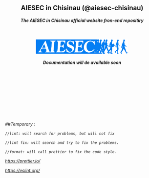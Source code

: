 
<h2 align="center">AIESEC  in Chisinau (@aiesec-chisinau) </h2>

<h5 align="center"><i>The AIESEC in Chisinau official website fron-end repositiry</h5></br>


<p align=center>                           
  <img align=center style="height: 60%;
  width: 60%; " src="public/images/logo.png" />
</p> 
<h4 align="center">Documentation will de available soon  </h4>


</br>
</br>
</br>
</br>
</br>
</br>
</br>
</br>
</br>


##Temporary : 
```
//lint: will search for problems, but will not fix
```
```
//lint fix: will search and try to fix the problems.
```
```
//format: will call prettier to fix the code style.
```

https://prettier.io/

https://eslint.org/